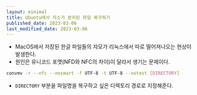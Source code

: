 ```yaml
---
layout: minimal
title: Ubuntu에서 자소가 분리된 파일 복구하기
published_date: 2023-03-06
last_modified_date: 2023-03-06
---
```


- MacOS에서 저장된 한글 파일들의 자모가 리눅스에서 따로 떨어져나오는 현상이 발생한다.
- 원인은 유니코드 포맷(NFD와 NFC의 차이)이 달라서 생기는 문제이다.

```bash
convmv -r --nfc --nosmart -f UTF-8 -t UTF-8 --notest [DIRECTORY]
```

- `DIRECTORY` 부분을 파일명을 복구하고 싶은 디렉토리 경로로 지정해준다.
